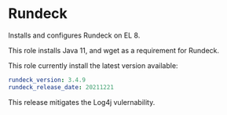 # Rundeck

Installs and configures Rundeck on EL 8.

This role installs Java 11, and wget as a requirement for Rundeck.

This role currently install the latest version available:

```yaml
rundeck_version: 3.4.9
rundeck_release_date: 20211221
```

This release mitigates the Log4j vulernability. 
